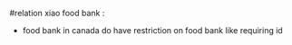 
#relation 
xiao  food bank : 
- food bank in canada do  have restriction on food bank like requiring  id 